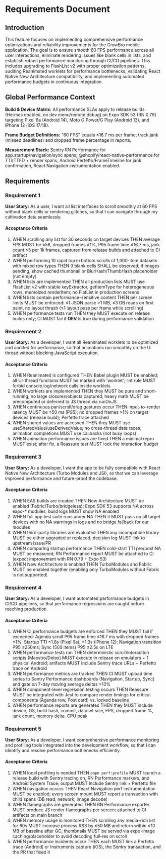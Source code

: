 # Requirements Document

## Introduction

This feature focuses on implementing comprehensive performance optimizations and reliability improvements for the GrowBro mobile application. The goal is to ensure smooth 60 FPS performance across all user interactions, eliminate rendering issues like blank cells in lists, and establish robust performance monitoring through CI/CD pipelines. This includes upgrading to FlashList v2 with proper optimization patterns, auditing Reanimated worklets for performance bottlenecks, validating React Native New Architecture compatibility, and implementing automated performance budgets in continuous integration.

## Global Performance Context

**Build & Device Matrix:** All performance SLAs apply to release builds (Hermes enabled, no dev menu/remote debug) on Expo SDK 53 (RN 0.79) targeting Pixel 6a (Android 14), Moto G Power/G Play (Android 13), and iPhone 12 (iOS 17/18).

**Frame Budget Definitions:** "60 FPS" equals ≤16.7 ms per frame; track jank (missed deadlines) and dropped frame percentage in reports.

**Measurement Stack:** Sentry RN Performance for app.startup/navigation/sync spans, @shopify/react-native-performance for TTI/TTFD + render spans, Android Perfetto/FrameTimeline for jank confirmation, React Navigation instrumentation enabled.

## Requirements

### Requirement 1

**User Story:** As a user, I want all list interfaces to scroll smoothly at 60 FPS without blank cells or rendering glitches, so that I can navigate through my cultivation data seamlessly.

#### Acceptance Criteria

1. WHEN scrolling any list for 30 seconds on target devices THEN average FPS MUST be ≥58, dropped frames ≤1%, P95 frame time ≤16.7 ms, jank count ≤5 per 1k frames, captured from release builds and attached to CI artifact
2. WHEN performing 10 rapid top↔bottom scrolls of 1,000-item datasets with mixed row types THEN 0 blank cells SHALL be observed; if images pending, show cached thumbnail or BlurHash/ThumbHash placeholder (not empty)
3. WHEN lists are implemented THEN all production lists MUST use FlashList v2 with stable keyExtractor, getItemType for heterogeneous rows, memoized renderItem; no FlatList in production screens
4. WHEN lists contain performance-sensitive content THEN per screen limits MUST be enforced: ≤1 JSON parse >1 MB, ≤3 DB reads on first paint, no layout thrash (≤1 layout pass per frame while scrolling)
5. WHEN performance tests run THEN they MUST execute on release builds only; CI MUST fail if **DEV** is true during performance validation

### Requirement 2

**User Story:** As a developer, I want all Reanimated worklets to be optimized and audited for performance, so that animations run smoothly on the UI thread without blocking JavaScript execution.

#### Acceptance Criteria

1. WHEN Reanimated is configured THEN Babel plugin MUST be enabled; all UI-thread functions MUST be marked with 'worklet'; lint rule MUST forbid console.log/network calls inside worklets
2. WHEN worklets are implemented THEN they MUST be pure and short-running; no large closures/objects captured; heavy math MUST be precomputed or deferred to JS thread via runOnJS
3. WHEN continuous pan/scroll/drag gestures occur THEN input-to-render latency MUST be ≤50 ms (P95); no dropped frames >1% on target devices (release build); Perfetto trace attached
4. WHEN shared values are accessed THEN they MUST use useSharedValue/useDerivedValue; no cross-thread data races; animation completions MUST use callbacks (not busy loops)
5. WHEN animation performance issues are fixed THEN a minimal repro MUST exist; after fix, a Reassure test MUST lock the interaction budget

### Requirement 3

**User Story:** As a developer, I want the app to be fully compatible with React Native New Architecture (Turbo Modules and JSI), so that we can leverage improved performance and future-proof the codebase.

#### Acceptance Criteria

1. WHEN EAS builds are created THEN New Architecture MUST be enabled (Fabric/Turbo/bridgeless); Expo SDK 53 supports NA across expo-\* modules; build logs MUST show NA enabled
2. WHEN full app test suite runs under NA THEN it MUST pass on all target devices with no NA warnings in logs and no bridge fallback for our modules
3. WHEN third-party libraries are evaluated THEN any incompatible library MUST be either upgraded or replaced; decision log MUST link to upstream issue/PR
4. WHEN comparing startup performance THEN cold-start TTI pre/post NA MUST be measured; RN Performance report MUST be attached to CI (expect improvement with RN 0.79 + Expo 53)
5. WHEN New Architecture is enabled THEN TurboModules and Fabric MUST be enabled together (enabling only TurboModules without Fabric is not supported)

### Requirement 4

**User Story:** As a developer, I want automated performance budgets in CI/CD pipelines, so that performance regressions are caught before reaching production.

#### Acceptance Criteria

1. WHEN CI performance budgets are enforced THEN they MUST fail if exceeded: Agenda scroll P95 frame time ≤16.7 ms with dropped frames ≤1%; Startup TTI ≤1.8s (Pixel 6a), ≤1.3s (iPhone 12); Navigation transition P95 ≤250ms; Sync (500 items) P95 ≤2.5s on LTE
2. WHEN performance tests run THEN deterministic scroll/interaction scripts (Maestro/Detox) MUST execute in release on emulators + 1 physical Android; artifacts MUST include Sentry trace URLs + Perfetto trace on Android
3. WHEN performance metrics are tracked THEN CI MUST upload time series to Sentry Performance dashboards (Navigation, Startup, Sync) and gate on 7-day moving average deltas >10%
4. WHEN component-level regression testing occurs THEN Reassure MUST be integrated with Jest to compare render timings for critical components (Agenda row, Post card) vs. locked baseline
5. WHEN performance reports are generated THEN they MUST include device, OS, build hash, commit, dataset size, FPS, dropped frame %, jank count, memory delta, CPU peak

### Requirement 5

**User Story:** As a developer, I want comprehensive performance monitoring and profiling tools integrated into the development workflow, so that I can identify and resolve performance bottlenecks efficiently.

#### Acceptance Criteria

1. WHEN local profiling is needed THEN `pnpm perf:profile` MUST launch a release build with Sentry tracing on, RN Performance markers, and Android System Trace; output MUST include Sentry link + Perfetto file
2. WHEN navigation occurs THEN React Navigation perf instrumentation MUST be enabled; every screen mount MUST report a transaction with child spans (DB read, network, image decode)
3. WHEN flamegraphs are generated THEN RN Performance exporter MUST produce JS render flamegraphs per screen; attached to CI artifacts on main branch
4. WHEN memory usage is monitored THEN scrolling any media-rich list for 60s MUST increase process RSS by ≤50 MB and return within ≤10 MB of baseline after GC; thumbnails MUST be served via expo-image caching/placeholder to avoid decoding full-res on scroll
5. WHEN performance incidents occur THEN each MUST link a Perfetto trace (Android) or Instruments capture (iOS), the Sentry transaction, and the PR that fixed it
